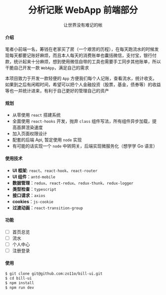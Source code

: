 <h1 align="center">分析记账 WebApp 前端部分</h1>

<div align="center">让世界没有难记的帐</div>

#### 介绍

笔者小前端一名，筹钱在老家买了房（一个艰苦的历程），在每天跑流水的时候发现每天都要记账好麻烦，而且本人每天的消费账单也囊括微信，支付宝，银行付款，统计起来十分麻烦，想到使用微信自带的工具也需要手工同步其他账单，所以干脆自己开发一款 `WebApp`，满足自己的需求

本项目致力于开发一款轻便的 `App` 方便我们每个人记账，查看流水，统计收支。如果到之后有闲暇时间，希望可以把个人金融投资（股票，基金，债券等）的收益等也一并统计进来，有利于自己更好的管理自己的资产

#### 规划

- 从零使用 `react` 搭建系统
- 全面使用 `react-hooks` 开发，抛弃 `class` 组件写法，所有组件异步加载，提高首屏渲染速度
- 加入页面权限设计
- 配套的后端 Api, 暂定使用 `node` 实现
- 有可能的话实现一个 `node` 中转网关，后端实现微服务化（想学学 Go 语言）

#### 使用技术

- **UI 框架**: `react`、`react-hook`、`react-router`
- **UI 组件**：`antd-mobile`
- **数据管理**：`redux`、`react-redux`、`redux-thunk`、`redux-logger`
- **类型检查**：`typescript`
- **接口请求**：`axios`
- **cookies**：`js-cookie`
- **过渡动画**：`react-transition-group`

#### 功能

- [ ] 首页总览
- [ ] 流水
- [ ] 个人中心
- [ ] 注册登录

#### 使用

```bash
$ git clone git@github.com:zo11o/bill-ui.git
$ cd bill-ui
$ npm install
$ npm run dev
```
